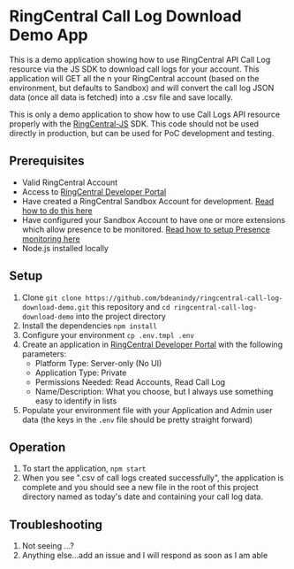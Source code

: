 # RingCentral Call Log Download Demo App

This is a demo application showing how to use RingCentral API Call Log resource via the JS SDK to download call logs for your account. This application will GET all the n your RingCentral account (based on the environment, but defaults to Sandbox) and will convert the call log JSON data (once all data is fetched) into a .csv file and save locally. 

This is only a demo application to show how to use Call Logs API resource  properly with the [RingCentral-JS](https://github.com/ringcentral/ringcentral-js) SDK. This code should not be used directly in production, but can be used for PoC development and testing.

## Prerequisites

* Valid RingCentral Account
* Access to [RingCentral Developer Portal](https://developer.ringcentral.com)
* Have created a RingCentral Sandbox Account for development. [Read how to do this here](https://developers.ringcentral.com/library/tutorials/test-account.html)
* Have configured your Sandbox Account to have one or more extensions which allow presence to be monitored. [Read how to setup Presence monitoring here](http://success.ringcentral.com/articles/en_US/RC_Knowledge_Article/How-to-choose-specific-user-extensions-to-monitor-for-Presence)
* Node.js installed locally

## Setup

1. Clone `git clone https://github.com/bdeanindy/ringcentral-call-log-download-demo.git` this repository and `cd ringcentral-call-log-download-demo` into the project directory
2. Install the dependencies `npm install`
3. Configure your environment `cp .env.tmpl .env`
4. Create an application in [RingCentral Developer Portal](https://developers.ringcentral.com/my-account.html#/create-app) with the following parameters:
    * Platform Type: Server-only (No UI)
    * Application Type: Private
    * Permissions Needed: Read Accounts, Read Call Log
    * Name/Description: What you choose, but I always use something easy to identify in lists
5. Populate your environment file with your Application and Admin user data (the keys in the `.env` file should be pretty straight forward)


## Operation

1. To start the application, `npm start`
2. When you see ".csv of call logs created successfully", the application is complete and you should see a new file in the root of this project directory named as today's date and containing your call log data.

## Troubleshooting

1. Not seeing ...?
3. Anything else...add an issue and I will respond as soon as I am able
